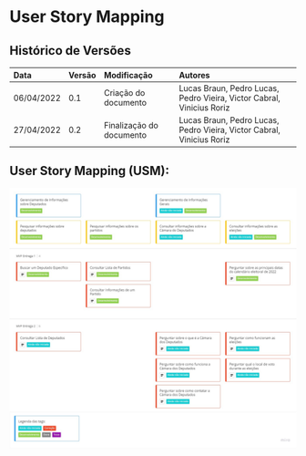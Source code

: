 # User Story Mapping

## Histórico de Versões
|Data|Versão|Modificação|Autores|
|:---|:-----|:----------|:------|
|06/04/2022|0.1|Criação do documento|Lucas Braun, Pedro Lucas, Pedro Vieira, Victor Cabral, Vinicius Roriz|
|27/04/2022|0.2|Finalização do documento|Lucas Braun, Pedro Lucas, Pedro Vieira, Victor Cabral, Vinicius Roriz|
## User Story Mapping (USM):

<p align="center">
  <img src="https://github.com/FGAUnB-REQ-GM/2021.2-DepBot/blob/main/docs/assets/usm_V1.jpg?raw=true">
</p>

